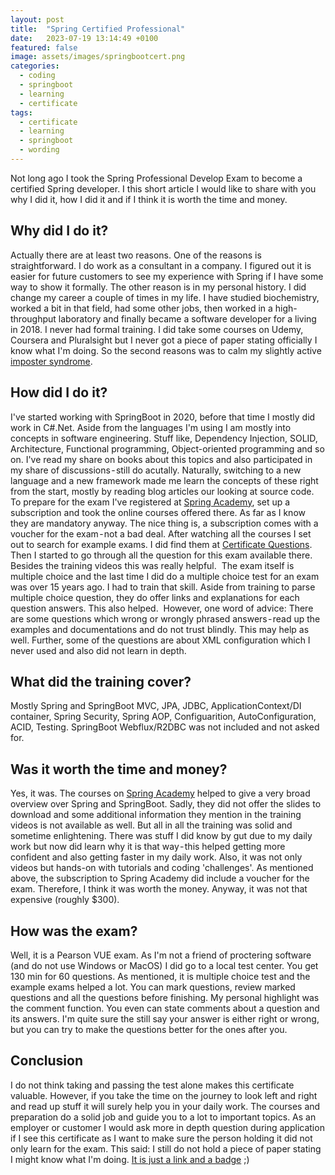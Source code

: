 ```yaml
---
layout: post
title:  "Spring Certified Professional"
date:   2023-07-19 13:14:49 +0100
featured: false
image: assets/images/springbootcert.png
categories:
  - coding
  - springboot
  - learning
  - certificate
tags:
  - certificate
  - learning
  - springboot
  - wording
---
```


Not long ago I took the Spring Professional Develop Exam to become a certified Spring developer. I this short article I would like to share with you why I did it, how I did it and if I think it is worth the time and money.

## Why did I do it?
Actually there are at least two reasons. One of the reasons is straightforward. I do work as a consultant in a company. I figured out it is easier for future customers to see my experience with Spring if I have some way to show it formally. The other reason is in my personal history. I did change my career a couple of times in my life. I have studied biochemistry, worked a bit in that field, had some other jobs, then worked in a high-throughput laboratory and finally became a software developer for a living in 2018. I never had formal training. I did take some courses on Udemy, Coursera and Pluralsight but I never got a piece of paper stating officially I know what I'm doing. So the second reasons was to calm my slightly active [imposter syndrome](https://en.wikipedia.org/wiki/Impostor_syndrome).

## How did I do it?
I've started working with SpringBoot in 2020, before that time I mostly did work in C#.Net. Aside from the languages I'm using I am mostly into concepts in software engineering. Stuff like, Dependency Injection, SOLID, Architecture, Functional programming, Object-oriented programming and so on. I've read my share on books about this topics and also participated in my share of discussions - still do acutally. Naturally, switching to a new language and a new framework made me learn the concepts of these right from the start, mostly by reading blog articles our looking at source code.
To prepare for the exam I've registered at [Spring Academy](https://spring.academy/), set up a subscription and took the online courses offered there. As far as I know they are mandatory anyway. The nice thing is, a subscription comes with a voucher for the exam - not a bad deal.
After watching all the courses I set out to search for example exams. I did find them at [Certificate Questions](https://www.certification-questions.com/). Then I started to go through all the question for this exam available there. Besides the training videos this was really helpful. 
The exam itself is multiple choice and the last time I did do a multiple choice test for an exam was over 15 years ago. I had to train that skill. Aside from training to parse multiple choice question, they do offer links and explanations for each question answers. This also helped. 
However, one word of advice: There are some questions which wrong or wrongly phrased answers - read up the examples and documentations and do not trust blindly. This may help as well. Further, some of the questions are about XML configuration which I never used and also did not learn in depth.

## What did the training cover?
Mostly Spring and SpringBoot MVC, JPA, JDBC, ApplicationContext/DI container, Spring Security, Spring AOP, Configuarition, AutoConfiguration, ACID, Testing. SpringBoot Webflux/R2DBC was not included and not asked for.

## Was it worth the time and money?
Yes, it was. The courses on [Spring Academy](https://spring.academy/) helped to give a very broad overview over Spring and SpringBoot. Sadly, they did not offer the slides to download and some additional information they mention in the training videos is not available as well. But all in all the training was solid and sometime enlightening. There was stuff I did know by gut due to my daily work but now did learn why it is that way - this helped getting more confident and also getting faster in my daily work. Also, it was not only videos but hands-on with tutorials and coding 'challenges'.
As mentioned above, the subscription to Spring Academy did include a voucher for the exam. Therefore, I think it was worth the money. Anyway, it was not that expensive (roughly $300).

## How was the exam?
Well, it is a Pearson VUE exam. As I'm not a friend of proctering software (and do not use Windows or MacOS) I did go to a local test center. You get 130 min for 60 questions. As mentioned, it is multiple choice test and the example exams helped a lot. You can mark questions, review marked questions and all the questions before finishing. My personal highlight was the comment function. You even can state comments about a question and its answers. I'm quite sure the still say your answer is either right or wrong, but you can try to make the questions better for the ones after you.

## Conclusion
I do not think taking and passing the test alone makes this certificate valuable. However, if you take the time on the journey to look left and right and read up stuff it will surely help you in your daily work. The courses and preparation do a solid job and guide you to a lot to important topics.
As an employer or customer I would ask more in depth question during application if I see this certificate as I want to make sure the person holding it did not only learn for the exam.
This said: I still do not hold a piece of paper stating I might know what I'm doing. [It is just a link and a badge](https://www.credly.com/badges/512cdd6a-7cb4-4695-a251-6ca6ab421b26/public_url) ;)